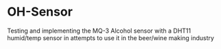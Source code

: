 OH-Sensor
=========

Testing and implementing the MQ-3 Alcohol sensor with a DHT11 humid/temp sensor in attempts to use it in the beer/wine making industry
